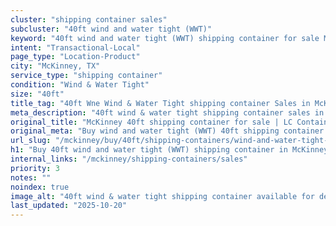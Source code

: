 ```yaml
---
cluster: "shipping container sales"
subcluster: "40ft wind and water tight (WWT)"
keyword: "40ft wind and water tight (WWT) shipping container for sale McKinney, TX"
intent: "Transactional-Local"
page_type: "Location-Product"
city: "McKinney, TX"
service_type: "shipping container"
condition: "Wind & Water Tight"
size: "40ft"
title_tag: "40ft Wne Wind & Water Tight shipping container Sales in McKinney | LC Container"
meta_description: "40ft wind & water tight shipping container sales in McKinney. Fast delivery, competitive pricing. Serving shipping containers area. Quote ID: FJ1. Call (214) 524-4168 for your free quote today."
original_title: "McKinney 40ft shipping container for sale | LC Container"
original_meta: "Buy wind and water tight (WWT) 40ft shipping container sale with local delivery in McKinney, TX. LC Container — local Since 2003. Request a fast quote today."
url_slug: "/mckinney/buy/40ft/shipping-containers/wind-and-water-tight-wwt"
h1: "Buy 40ft wind and water tight (WWT) shipping container in McKinney"
internal_links: "/mckinney/shipping-containers/sales"
priority: 3
notes: ""
noindex: true
image_alt: "40ft wind & water tight shipping container available for delivery in McKinney"
last_updated: "2025-10-20"
---
```


<!-- TODO: Add unique city/inventory copy, images, and internal links here. -->
